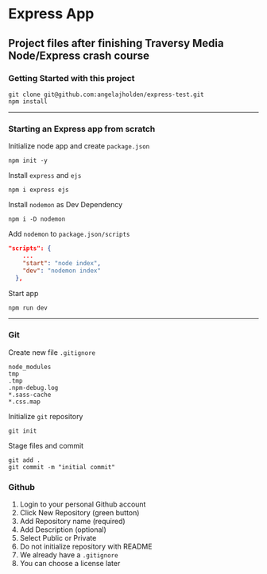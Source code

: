 # Express App

## Project files after finishing Traversy Media Node/Express crash course

### Getting Started with this project

```
git clone git@github.com:angelajholden/express-test.git
npm install
```

---

### Starting an Express app from scratch

Initialize node app and create `package.json`

```
npm init -y
```

Install `express` and `ejs`

```
npm i express ejs
```

Install `nodemon` as Dev Dependency

```
npm i -D nodemon
```

Add `nodemon` to `package.json/scripts`

```json
"scripts": {
    ...
    "start": "node index",
    "dev": "nodemon index"
  },
```

Start app

```
npm run dev
```

---

### Git

Create new file `.gitignore`

```
node_modules
tmp
.tmp
.npm-debug.log
*.sass-cache
*.css.map
```

Initialize `git` repository

```
git init
```

Stage files and commit

```
git add .
git commit -m "initial commit"
```

### Github

1. Login to your personal Github account
2. Click New Repository (green button)
3. Add Repository name (required)
4. Add Description (optional)
5. Select Public or Private
6. Do not initialize repository with README
7. We already have a `.gitignore`
8. You can choose a license later
